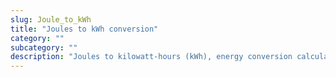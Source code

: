```yaml
---
slug: Joule_to_kWh
title: "Joules to kWh conversion"
category: ""
subcategory: ""
description: "Joules to kilowatt-hours (kWh), energy conversion calculator and how to convert."
---
```


